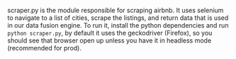 scraper.py is the module responsible for scraping airbnb. It uses selenium to navigate to a list of cities, scrape the listings, and return data that is used in our data fusion engine.
To run it, install the python dependencies and run `python scraper.py`, by default it uses the geckodriver (Firefox), so you should see that browser open up unless you have it in headless mode (recommended for prod).
